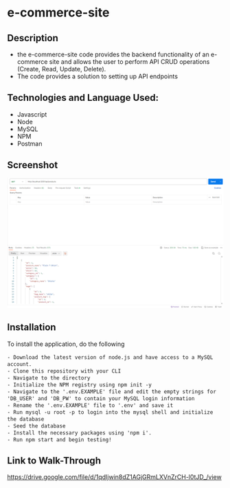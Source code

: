 # e-commerce-site

## Description
  - the e-commerce-site code provides the backend functionality of an e-commerce site and allows the
    user to perform API CRUD operations (Create, Read, Update, Delete).
  - The code  provides a  solution to setting up API endpoints

## Technologies and Language Used:
  - Javascript
  - Node
  - MySQL
  - NPM
  - Postman

## Screenshot
<img src='ecommerce.png'>

## Installation
  To install the application, do the following
  
    - Download the latest version of node.js and have access to a MySQL account.
    - Clone this repository with your CLI 
    - Navigate to the directory 
    - Initialize the NPM registry using npm init -y
    - Navigate to the '.env.EXAMPLE' file and edit the empty strings for 'DB_USER' and 'DB_PW' to contain your MySQL login information
    - Rename the '.env.EXAMPLE' file to '.env' and save it
    - Run mysql -u root -p to login into the mysql shell and initialize the database
    - Seed the database 
    - Install the necessary packages using 'npm i'.
    - Run npm start and begin testing!

## Link to Walk-Through
https://drive.google.com/file/d/1qdIjwin8dZ1AGjGRmLXVnZrCH-l0tJD_/view

